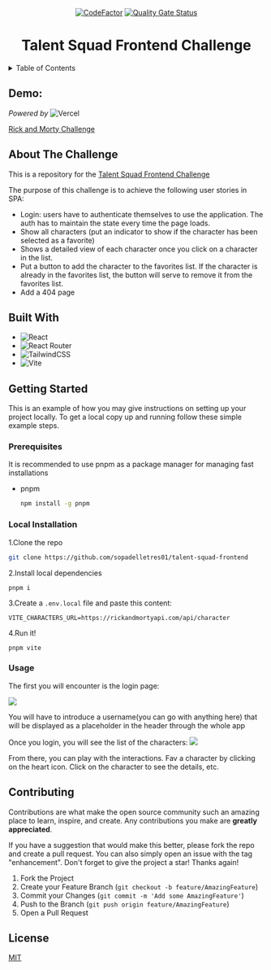 <div align="center">

[![CodeFactor](https://www.codefactor.io/repository/github/sopadelletres01/talent-squad-frontend/badge)](https://www.codefactor.io/repository/github/sopadelletres01/talent-squad-frontend)
[![Quality Gate Status](https://sonarcloud.io/api/project_badges/measure?project=sopadelletres01_talent-squad-frontend&metric=alert_status)](https://sonarcloud.io/summary/new_code?id=sopadelletres01_talent-squad-frontend)
<h1 align="center">Talent Squad Frontend Challenge</h1>


</div>

<!-- TABLE OF CONTENTS -->
<details>
  <summary>Table of Contents</summary>
  <ol>
    <li>
      <a href="#about-the-challenge">About The Challenge</a>
      <ul>
        <li><a href="#built-with">Built With</a></li>
      </ul>
    </li>
    <li>
      <a href="#getting-started">Getting Started</a>
      <ul>
        <li><a href="#prerequisites">Prerequisites</a></li>
        <li><a href="#local-installation">Installation</a></li>
      </ul>
    </li>
    <li><a href="#usage">Usage</a></li>
    <li><a href="#contributing">Contributing</a></li>
  </ol>
</details>

## Demo:

*Powered by* 	![Vercel](https://img.shields.io/badge/vercel-%23000000.svg?style=for-the-badge&logo=vercel&logoColor=white)

<a href="https://challenge-frontentd-rick-morty.vercel.app/">Rick and Morty Challenge</a>


## About The Challenge

This is a repository for the <a href="https://nuwe.io/dev/challenges/talent-squad-frontend-ii">Talent Squad Frontend Challenge</a>

The purpose of this challenge is to achieve the following user stories in SPA:

* Login: users have to authenticate themselves to use the application. The auth has to maintain the state every time the page loads.
* Show all characters (put an indicator to show if the character has been selected as a favorite)
* Shows a detailed view of each character once you click on a character in the list.
* Put a button to add the character to the favorites list. If the character is already in the favorites list, the button will serve to remove it from the favorites list.
* Add a 404 page

## Built With

* ![React](https://img.shields.io/badge/react-%2320232a.svg?style=for-the-badge&logo=react&logoColor=%2361DAFB)
* ![React Router](https://img.shields.io/badge/React_Router-CA4245?style=for-the-badge&logo=react-router&logoColor=white)
* ![TailwindCSS](https://img.shields.io/badge/tailwindcss-%2338B2AC.svg?style=for-the-badge&logo=tailwind-css&logoColor=white)
* ![Vite](https://img.shields.io/badge/vite-%23646CFF.svg?style=for-the-badge&logo=vite&logoColor=white)

<!-- GETTING STARTED -->
## Getting Started

This is an example of how you may give instructions on setting up your project locally.
To get a local copy up and running follow these simple example steps.

### Prerequisites

It is recommended to use pnpm as a package manager for managing fast installations

* pnpm
  ```sh
  npm install -g pnpm
  ```
### Local Installation

1.Clone the repo
  ```sh
  git clone https://github.com/sopadelletres01/talent-squad-frontend
  ```
2.Install local dependencies
  ```
  pnpm i
  ```
3.Create a `.env.local` file and paste this content:
  ```
  VITE_CHARACTERS_URL=https://rickandmortyapi.com/api/character
  ```
4.Run it!
  ```
  pnpm vite
  ```

### Usage

The first you will encounter is the login page:

<img src="https://i.imgur.com/l04lPlM.png"/>

You will have to introduce a username(you can go with anything here) that will be displayed as a placeholder in the header through the whole app

Once you login, you will see the list of the characters:
<img src="https://i.imgur.com/pSha8UY.png"/>

From there, you can play with the interactions. Fav a character by clicking on the heart icon. Click on the character to see the details, etc.

<!-- CONTRIBUTING -->
## Contributing

Contributions are what make the open source community such an amazing place to learn, inspire, and create. Any contributions you make are **greatly appreciated**.

If you have a suggestion that would make this better, please fork the repo and create a pull request. You can also simply open an issue with the tag "enhancement".
Don't forget to give the project a star! Thanks again!

1. Fork the Project
2. Create your Feature Branch (`git checkout -b feature/AmazingFeature`)
3. Commit your Changes (`git commit -m 'Add some AmazingFeature'`)
4. Push to the Branch (`git push origin feature/AmazingFeature`)
5. Open a Pull Request

## License

[MIT](https://choosealicense.com/licenses/mit/)
